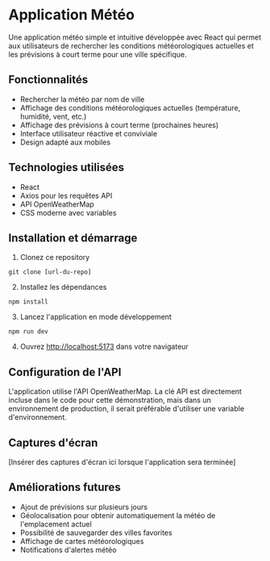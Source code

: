 # Application Météo

Une application météo simple et intuitive développée avec React qui permet aux utilisateurs de rechercher les conditions météorologiques actuelles et les prévisions à court terme pour une ville spécifique.

## Fonctionnalités

- Rechercher la météo par nom de ville
- Affichage des conditions météorologiques actuelles (température, humidité, vent, etc.)
- Affichage des prévisions à court terme (prochaines heures)
- Interface utilisateur réactive et conviviale
- Design adapté aux mobiles

## Technologies utilisées

- React
- Axios pour les requêtes API
- API OpenWeatherMap
- CSS moderne avec variables

## Installation et démarrage

1. Clonez ce repository
```
git clone [url-du-repo]
```

2. Installez les dépendances
```
npm install
```

3. Lancez l'application en mode développement
```
npm run dev
```

4. Ouvrez [http://localhost:5173](http://localhost:5173) dans votre navigateur

## Configuration de l'API

L'application utilise l'API OpenWeatherMap. La clé API est directement incluse dans le code pour cette démonstration, mais dans un environnement de production, il serait préférable d'utiliser une variable d'environnement.

## Captures d'écran

[Insérer des captures d'écran ici lorsque l'application sera terminée]

## Améliorations futures

- Ajout de prévisions sur plusieurs jours
- Géolocalisation pour obtenir automatiquement la météo de l'emplacement actuel
- Possibilité de sauvegarder des villes favorites
- Affichage de cartes météorologiques
- Notifications d'alertes météo
